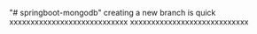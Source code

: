 "# springboot-mongodb" 
creating a new branch is quick
xxxxxxxxxxxxxxxxxxxxxxxxxxxx
xxxxxxxxxxxxxxxxxxxxxxxxxxxx
